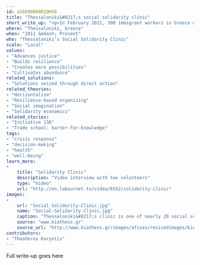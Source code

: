 ```yaml
---
id: a16E0000002QHS6
title: "Thessaloniki&#8217;s social solidarity clinic"
short_write_up: "<p>In February 2011, 300 immigrant workers in Greece went on hunger strike demanding dignity and basic civil rights. After the successful conclusion of this protest, the medical team that monitored and supported the hunger strikers in Thessaloniki decided to form a permanent structure to provide health care services to the nearly three million uninsured Greeks and immigrants, who have been left to fend for themselves after the dismantling of the public health system under the dictates of the International Monetary Fund (IMF) and the European Commission. To date, more than 350 volunteers have cared for hundreds of thousands of patients at the Social Solidarity Clinic, which is sustained entirely by the donations of individuals and movement organizations, and managed horizontally by a general assembly.</p>"
where: "Thessaloniki, Greece"
when: "2011 &mdash; Present"
who: "Thessaloniki’s Social Solidarity Clinic"
scale: "Local"
values:
- "Advances justice"
- "Builds resilience"
- "Creates more possibilities"
- "Cultivates abundance"
related_solutions:
- "Solutions seized through direct action"
related_theories:
- "Horizontalism"
- "Resilience-based organizing"
- "Social imagination"
- "Solidarity economics"
related_stories:
- "Initiative 136"
- "Trade school: barter-for-knowledge"
tags:
- "crisis response"
- "decision-making"
- "health"
- "well-being"
learn_more:
-
    title: "Solidarity Clinic"
    description: "Video interview with two volunteers"
    type: "Video"
    url: "http://en.labournet.tv/video/6552/solidarity-clinic"
images:
-
    url: "Social-Solidarity-Clinic.jpg"
    name: "Social-Solidarity-Clinic.jpg"
    caption: "Thessaloniki&#8217;s clinic is one of nearly 20 social solidarity clinics in Greece"
    source: "www.kiathess.gr"
    source_url: "http://www.kiathess.gr/images/afises/resizedimages/kinwniko.jpg"
contributors:
- "Theodoros Karyotis"
---
```

Full write-up goes here
